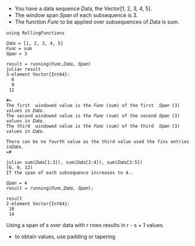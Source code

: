 
- You have a data sequence 𝐷𝑎𝑡𝑎, the Vector[1, 2, 3, 4, 5].
- The window span 𝑆𝑝𝑎𝑛 of each subsequence is 3.
- The function 𝐹𝑢𝑛𝑐 to be applied over subsequences of 𝐷𝑎𝑡𝑎 is sum.

```
using RollingFunctions

𝐷𝑎𝑡𝑎 = [1, 2, 3, 4, 5]
𝐹𝑢𝑛𝑐 = sum
𝑆𝑝𝑎𝑛 = 3

result = running(𝐹𝑢𝑛𝑐,𝐷𝑎𝑡𝑎, 𝑆𝑝𝑎𝑛)
julia> result
3-element Vector{Int64}:
  6
  9
 12

#=
The first  windowed value is the 𝐹𝑢𝑛𝑐 (sum) of the first  𝑆𝑝𝑎𝑛 (3) values in 𝐷𝑎𝑡𝑎.
The second windowed value is the 𝐹𝑢𝑛𝑐 (sum) of the second 𝑆𝑝𝑎𝑛 (3) values in 𝐷𝑎𝑡𝑎.
The third  windowed value is the 𝐹𝑢𝑛𝑐 (sum) of the third  𝑆𝑝𝑎𝑛 (3) values in 𝐷𝑎𝑡𝑎.

There can be no fourth value as the third value used the fins entries in𝐷𝑎𝑡𝑎.
=#

julia> sum(𝐷𝑎𝑡𝑎[1:3]), sum(𝐷𝑎𝑡𝑎[2:4]), sum(𝐷𝑎𝑡𝑎[3:5])
(6, 9, 12)
If the span of each subsequence increases to 4..

𝑆𝑝𝑎𝑛 = 4
result = running(𝐹𝑢𝑛𝑐,𝐷𝑎𝑡𝑎, 𝑆𝑝𝑎𝑛);

result
2-element Vector{Int64}:
 10
 14
```


Using a span of s over data with r rows results in r - s + 1 values.
- to obtain values, use padding or tapering


